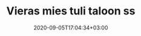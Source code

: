 ---
title: "Vieras mies tuli taloon ss"
date: 2020-09-05T17:04:34+03:00
type: route
category: "route"
sector_weight: 1
link_27crags: https://27crags.com/crags/veikkola/routes/vieras-mies-tuli-taloon-ss
---